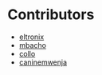 # Contributors

- [eltronix](http://github.com/eltronix)
- [mbacho](http://github.com/mbacho)
- [collo](http://github.com/collo)
- [caninemwenja](http://github.com/caninemwenja)